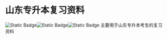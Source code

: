 # 山东专升本复习资料
![Static Badge](https://img.shields.io/badge/review_materials-top_up_program-blue)![Static Badge](https://img.shields.io/badge/%E5%90%8C%E5%AD%A6%E4%BB%AC-%E5%8A%A0%E6%B2%B9-blue)![Static Badge](https://img.shields.io/badge/version‑1.2.3-blue)
主要用于山东专升本考生的复习资料
